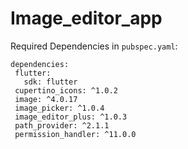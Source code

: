 # Image_editor_app

Required Dependencies in ```pubspec.yaml```:
 ```rugby
dependencies:
  flutter:
    sdk: flutter
  cupertino_icons: ^1.0.2
  image: ^4.0.17
  image_picker: ^1.0.4
  image_editor_plus: ^1.0.3
  path_provider: ^2.1.1
  permission_handler: ^11.0.0
```


